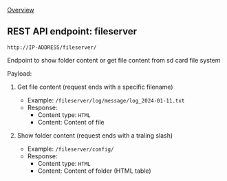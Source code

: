 [Overview](_OVERVIEW.md) 

## REST API endpoint: fileserver

`http://IP-ADDRESS/fileserver/`

Endpoint to show folder content or get file content from sd card file system

Payload:
1. Get file content (request ends with a specific filename) 
    - Example: `/fileserver/log/message/log_2024-01-11.txt`
    - Response:
      - Content type: `HTML`
      - Content: Content of file

2. Show folder content (request ends with a traling slash)
    - Example: `/fileserver/config/`
    - Response:
      - Content type: `HTML`
      - Content: Content of folder (HTML table)
